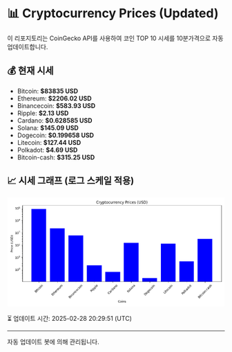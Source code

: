 
# 📊 Cryptocurrency Prices (Updated)

이 리포지토리는 CoinGecko API를 사용하여 코인 TOP 10 시세를 10분가격으로 자동 업데이트합니다.

## 💰 현재 시세
- Bitcoin: **$83835 USD**
- Ethereum: **$2206.02 USD**
- Binancecoin: **$583.93 USD**
- Ripple: **$2.13 USD**
- Cardano: **$0.628585 USD**
- Solana: **$145.09 USD**
- Dogecoin: **$0.199658 USD**
- Litecoin: **$127.44 USD**
- Polkadot: **$4.69 USD**
- Bitcoin-cash: **$315.25 USD**

## 📈 시세 그래프 (로그 스케일 적용)
![Crypto Prices](crypto_prices.png)

⏳ 업데이트 시간: 2025-02-28 20:29:51 (UTC)

---
자동 업데이트 봇에 의해 관리됩니다.
